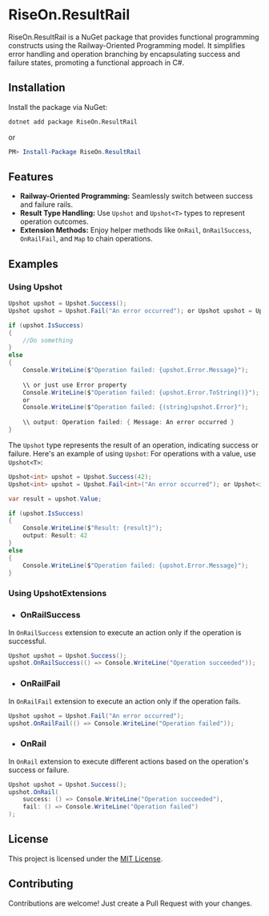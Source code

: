 # RiseOn.ResultRail

RiseOn.ResultRail is a NuGet package that provides functional programming constructs using the Railway-Oriented Programming model. It simplifies error handling and operation branching by encapsulating success and failure states, promoting a functional approach in C#.

## Installation

Install the package via NuGet:

```bash
dotnet add package RiseOn.ResultRail 
```

or

```powershell
PM> Install-Package RiseOn.ResultRail
```

## Features

- **Railway-Oriented Programming:** Seamlessly switch between success and failure rails.
- **Result Type Handling:** Use `Upshot` and `Upshot<T>` types to represent operation outcomes.
- **Extension Methods:** Enjoy helper methods like `OnRail`, `OnRailSuccess`, `OnRailFail`, and `Map` to chain operations.

## Examples

### Using Upshot

```csharp
Upshot upshot = Upshot.Success();
Upshot upshot = Upshot.Fail("An error occurred"); or Upshot upshot = Upshot.Fail(new Exception("An error occurred"));

if (upshot.IsSuccess)
{
    //Do something
}
else
{
    Console.WriteLine($"Operation failed: {upshot.Error.Message}");
    
    \\ or just use Error property
    Console.WriteLine($"Operation failed: {upshot.Error.ToString()}");
    or
    Console.WriteLine($"Operation failed: {(string)upshot.Error}");
    
    \\ output: Operation failed: { Message: An error occurred }
}
````

The `Upshot` type represents the result of an operation, indicating success or failure. Here's an example of using `Upshot`:
For operations with a value, use `Upshot<T>`:

```csharp
Upshot<int> upshot = Upshot.Success(42);
Upshot<int> upshot = Upshot.Fail<int>("An error occurred"); or Upshot<int> upshot = Upshot.Fail<int>(new Exception("An error occurred"));

var result = upshot.Value;

if (upshot.IsSuccess)
{
    Console.WriteLine($"Result: {result}");
    output: Result: 42
}
else
{
    Console.WriteLine($"Operation failed: {upshot.Error.Message}");
}
````
### Using UpshotExtensions
- ### OnRailSuccess
In `OnRailSuccess` extension to execute an action only if the operation is successful.

```csharp
Upshot upshot = Upshot.Success();
upshot.OnRailSuccess(() => Console.WriteLine("Operation succeeded"));
````
- ### OnRailFail
In `OnRailFail` extension to execute an action only if the operation fails.
```csharp
Upshot upshot = Upshot.Fail("An error occurred");
upshot.OnRailFail(() => Console.WriteLine("Operation failed"));
````
- ### OnRail
In `OnRail` extension to execute different actions based on the operation's success or failure.
```csharp
Upshot upshot = Upshot.Success();
upshot.OnRail(
    success: () => Console.WriteLine("Operation succeeded"),
    fail: () => Console.WriteLine("Operation failed")
);
```` 
## License

This project is licensed under the [MIT License](LICENSE).

## Contributing

Contributions are welcome! Just create a Pull Request with your changes.
